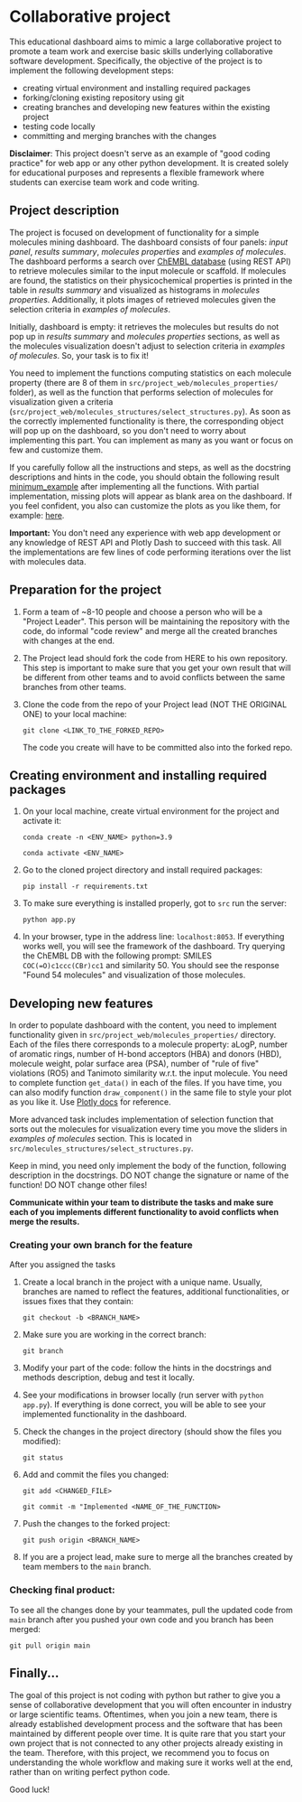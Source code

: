 # Collaborative project

This educational dashboard aims to mimic a large collaborative project to promote a team work and exercise basic skills underlying collaborative software development.
Specifically, the objective of the project is to implement the following development steps:

- creating virtual environment and installing required packages
- forking/cloning existing repository using git
- creating branches and developing new features within the existing project
- testing code locally
- committing and merging branches with the changes

**Disclaimer**: 
This project doesn't serve as an example of "good coding practice" for web app or any other python development.
It is created solely for educational purposes and represents a flexible framework where students can exercise team work and code writing.

## Project description

The project is focused on development of functionality for a simple molecules mining dashboard. The dashboard consists of four panels: *input panel*, *results summary*, *molecules properties* and *examples of molecules*. 
The dashboard performs a search over [ChEMBL database](https://www.ebi.ac.uk/chembl/) (using REST API) to retrieve molecules similar to the input molecule or scaffold. 
If molecules are found, the statistics on their physicochemical properties is printed in the table in *results summary* and visualized as histograms in *molecules properties*. 
Additionally, it plots images of retrieved molecules given the selection criteria in *examples of molecules*. 

Initially, dashboard is empty: it retrieves the molecules but results do not pop up in *results summary* and *molecules properties* sections, as well as the molecules visualization doesn't adjust to selection criteria in *examples of molecules*. 
So, your task is to fix it! 

You need to implement the functions computing statistics on each molecule property (there are 8 of them in `src/project_web/molecules_properties/` folder), as well as the function that performs selection of molecules for visualization given a criteria (`src/project_web/molecules_structures/select_structures.py`). 
As soon as the correctly implemented functionality is there, the corresponding object will pop up on the dashboard, so you don't need to worry about implementing this part. 
You can implement as many as you want or focus on few and customize them. 

If you carefully follow all the instructions and steps, as well as the docstring descriptions and hints in the code, you should obtain the following result [minimum_example](./dashboard_examples/example_min.pdf) after implementing all the functions. 
With partial implementation, missing plots will appear as blank area on the dashboard. 
If you feel confident, you also can customize the plots as you like them, for example: [here](./dashboard_examples/example_custom.pdf).

**Important:** You don't need any experience with web app development or any knowledge of REST API and Plotly Dash to succeed with this task. 
All the implementations are few lines of code performing iterations over the list with molecules data.

## Preparation for the project

1. Form a team of ~8-10 people and choose a person who will be a "Project Leader". This person will be maintaining the repository with the code, do informal "code review" and merge all the created branches with changes at the end.

2. The Project lead should fork the code from HERE to his own repository. This step is important to make sure that you get your own result that will be different from other teams and to avoid conflicts between the same branches from other teams.

3. Clone the code from the repo of your Project lead (NOT THE ORIGINAL ONE) to your local machine: 

   `git clone <LINK_TO_THE_FORKED_REPO>`

   The code you create will have to be committed also into the forked repo.

## Creating environment and installing required packages

1. On your local machine, create virtual environment for the project and activate it:

   `conda create -n <ENV_NAME> python=3.9`

   `conda activate <ENV_NAME>`

2. Go to the cloned project directory and install required packages:

   `pip install -r requirements.txt`

3. To make sure everything is installed properly, got to `src` run the server:

   `python app.py`

4. In your browser, type in the address line: `localhost:8053`. If everything works well, you will see the framework of the dashboard. Try querying the ChEMBL DB with the following prompt: SMILES `COC(=O)c1ccc(CBr)cc1` and similarity 50. You should see the response "Found 54 molecules" and visualization of those molecules.


## Developing new features

In order to populate dashboard with the content, you need to implement functionality given in `src/project_web/molecules_properties/` directory. 
Each of the files there corresponds to a molecule property: aLogP, number of aromatic rings, number of H-bond acceptors (HBA) and donors (HBD), molecule weight, polar surface area (PSA), number of "rule of five" violations (RO5) and Tanimoto similarity w.r.t. the input molecule. 
You need to complete function `get_data()` in each of the files. 
If you have time, you can also modify function `draw_component()` in the same file to style your plot as you like it. 
Use [Plotly docs](https://plotly.com/python/) for reference. 

More advanced task includes implementation of selection function that sorts out the molecules for visualization every time you move the sliders in *examples of molecules* section. 
This is located in `src/molecules_structures/select_structures.py`. 

Keep in mind, you need only implement the body of the function, following description in the docstrings. 
DO NOT change the signature or name of the function! 
DO NOT change other files! 

**Communicate within your team to distribute the tasks and make sure each of you implements different functionality to avoid conflicts when merge the results.**

### Creating your own branch for the feature

After you assigned the tasks

1. Create a local branch in the project with a unique name. Usually, branches are named to reflect the features, additional functionalities, or issues fixes that they contain:

   `git checkout -b <BRANCH_NAME>`

2. Make sure you are working in the correct branch:

   `git branch`

3. Modify your part of the code: follow the hints in the docstrings and methods description, debug and test it locally.

4. See your modifications in browser locally (run server with `python app.py`). If everything is done correct, you will be able to see your implemented functionality in the dashboard. 

5. Check the changes in the project directory (should show the files you modified):

   `git status`

6. Add and commit the files you changed:

   `git add <CHANGED_FILE>`

   `git commit -m "Implemented <NAME_OF_THE_FUNCTION>`

7. Push the changes to the forked project:

   `git push origin <BRANCH_NAME>`

8. If you are a project lead, make sure to merge all the branches created by team members to the `main` branch. 

### Checking final product:

To see all the changes done by your teammates, pull the updated code from `main` branch after you pushed your own code and you branch has been merged:

   `git pull origin main`

## Finally...

The goal of this project is not coding with python but rather to give you a sense of collaborative development that you will often encounter in industry or large scientific teams. 
Oftentimes, when you join a new team, there is already established development process and the software that has been maintained by different people over time.
It is quite rare that you start your own project that is not connected to any other projects already existing in the team. 
Therefore, with this project, we recommend you to focus on understanding the whole workflow and making sure it works well at the end, rather than on writing perfect python code. 

Good luck!